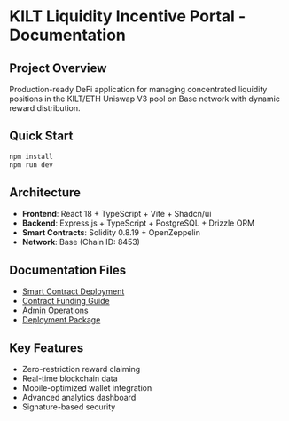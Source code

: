 # KILT Liquidity Incentive Portal - Documentation

## Project Overview
Production-ready DeFi application for managing concentrated liquidity positions in the KILT/ETH Uniswap V3 pool on Base network with dynamic reward distribution.

## Quick Start
```bash
npm install
npm run dev
```

## Architecture
- **Frontend**: React 18 + TypeScript + Vite + Shadcn/ui
- **Backend**: Express.js + TypeScript + PostgreSQL + Drizzle ORM
- **Smart Contracts**: Solidity 0.8.19 + OpenZeppelin
- **Network**: Base (Chain ID: 8453)

## Documentation Files
- [Smart Contract Deployment](./smart-contract-deployment.md)
- [Contract Funding Guide](./contract-funding.md)
- [Admin Operations](./admin-guide.md)
- [Deployment Package](./deployment-package.md)

## Key Features
- Zero-restriction reward claiming
- Real-time blockchain data
- Mobile-optimized wallet integration
- Advanced analytics dashboard
- Signature-based security
